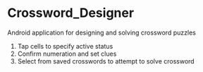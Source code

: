 # Crossword_Designer
Android application for designing and solving crossword puzzles
1. Tap cells to specify active status 
2. Confirm numeration and set clues
3. Select from saved crosswords to attempt to solve crossword
